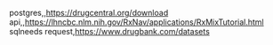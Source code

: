 postgres,,https://drugcentral.org/download
api,,https://lhncbc.nlm.nih.gov/RxNav/applications/RxMixTutorial.html
sqlneeds request,https://www.drugbank.com/datasets
